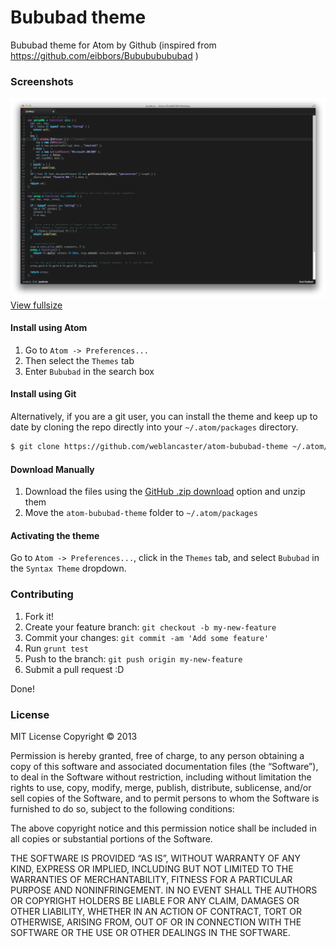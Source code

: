 # Bububad theme

Bububad theme for Atom by Github (inspired from https://github.com/eibbors/Bubububububad )

### Screenshots

![Bububad Screenshot](bububad.png)
[View fullsize](https://www.dropbox.com/s/4gmmj7emgsra7p9/bububad.png)

#### Install using Atom

1. Go to `Atom -> Preferences...`
2. Then select the `Themes` tab
3. Enter `Bububad` in the search box

#### Install using Git

Alternatively, if you are a git user, you can install the theme and keep up to date by cloning the repo directly into your `~/.atom/packages` directory.

```sh
$ git clone https://github.com/weblancaster/atom-bububad-theme ~/.atom/packages/atom-bububad-theme
```

#### Download Manually

1. Download the files using the [GitHub .zip download](https://github.com/weblancaster/atom-bububad-theme/archive/master.zip) option and unzip them
3. Move the `atom-bububad-theme` folder to `~/.atom/packages`

#### Activating the theme

Go to `Atom -> Preferences...`, click in the `Themes` tab, and select `Bububad` in the `Syntax Theme` dropdown.

### Contributing

1. Fork it!
2. Create your feature branch: `git checkout -b my-new-feature`
3. Commit your changes: `git commit -am 'Add some feature'`
4. Run `grunt test`
5. Push to the branch: `git push origin my-new-feature`
6. Submit a pull request :D

Done!

### License
MIT License
Copyright © 2013

Permission is hereby granted, free of charge, to any person obtaining a copy of this software and associated documentation files (the “Software”), to deal in the Software without restriction, including without limitation the rights to use, copy, modify, merge, publish, distribute, sublicense, and/or sell copies of the Software, and to permit persons to whom the Software is furnished to do so, subject to the following conditions:

The above copyright notice and this permission notice shall be included in all copies or substantial portions of the Software.

THE SOFTWARE IS PROVIDED “AS IS”, WITHOUT WARRANTY OF ANY KIND, EXPRESS OR IMPLIED, INCLUDING BUT NOT LIMITED TO THE WARRANTIES OF MERCHANTABILITY, FITNESS FOR A PARTICULAR PURPOSE AND NONINFRINGEMENT. IN NO EVENT SHALL THE AUTHORS OR COPYRIGHT HOLDERS BE LIABLE FOR ANY CLAIM, DAMAGES OR OTHER LIABILITY, WHETHER IN AN ACTION OF CONTRACT, TORT OR OTHERWISE, ARISING FROM, OUT OF OR IN CONNECTION WITH THE SOFTWARE OR THE USE OR OTHER DEALINGS IN THE SOFTWARE.
